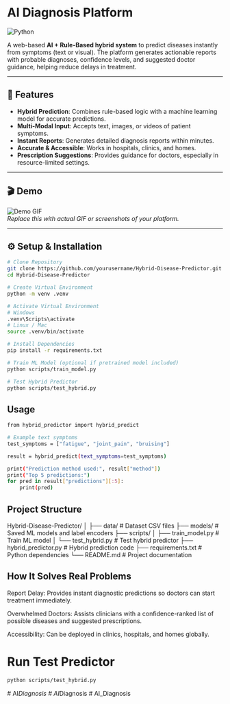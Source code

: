# AI Diagnosis Platform

![Python](https://img.shields.io/badge/Python-3.11-blue?logo=python) 

A web-based **AI + Rule-Based hybrid system** to predict diseases instantly from symptoms (text or visual). The platform generates actionable reports with probable diagnoses, confidence levels, and suggested doctor guidance, helping reduce delays in treatment.

---

## 🚀 Features

- **Hybrid Prediction**: Combines rule-based logic with a machine learning model for accurate predictions.  
- **Multi-Modal Input**: Accepts text, images, or videos of patient symptoms.  
- **Instant Reports**: Generates detailed diagnosis reports within minutes.  
- **Accurate & Accessible**: Works in hospitals, clinics, and homes.  
- **Prescription Suggestions**: Provides guidance for doctors, especially in resource-limited settings.  

---

## 🎬 Demo

![Demo GIF](https://via.placeholder.com/600x300?text=Demo+GIF+Here)  
*Replace this with actual GIF or screenshots of your platform.*

---

## ⚙️ Setup & Installation

```bash
# Clone Repository
git clone https://github.com/yourusername/Hybrid-Disease-Predictor.git
cd Hybrid-Disease-Predictor

# Create Virtual Environment
python -m venv .venv

# Activate Virtual Environment
# Windows
.venv\Scripts\activate
# Linux / Mac
source .venv/bin/activate

# Install Dependencies
pip install -r requirements.txt

# Train ML Model (optional if pretrained model included)
python scripts/train_model.py

# Test Hybrid Predictor
python scripts/test_hybrid.py

```

## Usage
```bash
from hybrid_predictor import hybrid_predict

# Example text symptoms
test_symptoms = ["fatigue", "joint_pain", "bruising"]

result = hybrid_predict(text_symptoms=test_symptoms)

print("Prediction method used:", result["method"])
print("Top 5 predictions:")
for pred in result["predictions"][:5]:
    print(pred)

```
## Project Structure
Hybrid-Disease-Predictor/
│
├── data/                         # Dataset CSV files
├── models/                       # Saved ML models and label encoders
├── scripts/
│   ├── train_model.py            # Train ML model
│   └── test_hybrid.py            # Test hybrid predictor
├── hybrid_predictor.py           # Hybrid prediction code
├── requirements.txt              # Python dependencies
└── README.md                     # Project documentation

## How It Solves Real Problems

Report Delay: Provides instant diagnostic predictions so doctors can start treatment immediately.

Overwhelmed Doctors: Assists clinicians with a confidence-ranked list of possible diseases and suggested prescriptions.

Accessibility: Can be deployed in clinics, hospitals, and homes globally.


# Run Test Predictor
```bash
python scripts/test_hybrid.py

```


#   A I _ D i a g n o s i s  
 #   A I _ D i a g n o s i s  
 #   A I _ D i a g n o s i s  
 